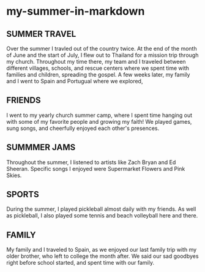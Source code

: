 # my-summer-in-markdown

## SUMMER TRAVEL 
Over the summer I travled out of the country twice. At the end of the month of June and the start of July, I flew out to Thailand for a mission trip through my church. Throughout my time there, my team and I traveled between different villages, schools, and rescue centers where we spent time with families and children, spreading the gospel. A few weeks later, my family and I went to Spain and Portugual where we explored,

## FRIENDS
I went to my yearly church summer camp, where I spent time hanging out with some of my favorite people and growing my faith! We played games, sung songs, and cheerfully enjoyed each other's presences.

## SUMMMER JAMS
Throughout the summer, I listened to artists like Zach Bryan and Ed Sheeran. Specific songs I enjoyed were Supermarket Flowers and Pink Skies. 

## SPORTS
During the summer, I played pickleball almost daily with my friends. As well as pickleball, I also played some tennis and beach volleyball here and there.

## FAMILY
My family and I traveled to Spain, as we enjoyed our last family trip with my older brother, who left to college the month after. We said our sad goodbyes right before school started, and spent time with our family.


